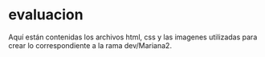 # evaluacion
Aquí están contenidas los archivos html, css y las imagenes
utilizadas para crear lo correspondiente a la rama dev/Mariana2.